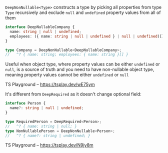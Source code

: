 `DeepNonNullable<Type>` constructs a type by picking all properties from type `Type` recursively and exclude `null` and
`undefined` property values from all of them

```ts
interface DeepNullableCompany {
  name: string | null | undefined;
  employees: ({ name: string | null | undefined } | null | undefined)[] | null | undefined;
}

type Company = DeepNonNullable<DeepNullableCompany>;
//   ^? { name: string; employees: { name: string }[] }
```

Useful when object type, where property values can be either `undefined` or `null`, is a source of truth and you need to
have non-nullable object type, meaning property values cannot be either `undefined` or `null`

TS Playground – https://tsplay.dev/wE75ym

It's different from `DeepRequired` as it doesn't change optional field:

```ts
interface Person {
  name?: string | null | undefined;
}

type RequiredPerson = DeepRequired<Person>;
//   ^? { name: string | null; }
type NonNullablePerson = DeepNonNullable<Person>;
//   ^? { name?: string | undefined; }
```

TS Playground – https://tsplay.dev/N9jy8m
